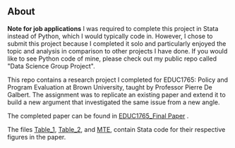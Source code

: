## About
**Note for job applications** I was required to complete this project in Stata instead of Python, which I would typically code in. However, I chose to submit this project because I completed it solo and particularly enjoyed the topic and analysis in comparison to other projects I have done. If you would like to see Python code of mine, please check out my public repo called "Data Science Group Project". 

This repo contains a research project I completed for EDUC1765: Policy and Program Evaluation at Brown University, taught by Professor Pierre De Galbert. The assignment was to replicate an existing paper and extend it to build a new argument that investigated the same issue from a new angle.

The completed paper can be found in [EDUC1765_Final Paper](</Telesecundaria Project/EDUC1765_ Final Paper.pdf>) . 

The files [Table_1](</Telesecundaria Project/Table_1.do>), [Table_2](</Telesecundaria Project/Table_2.do>), and [MTE](</Telesecundaria Project/MTE.do>), contain Stata code for their respective figures in the paper. 
